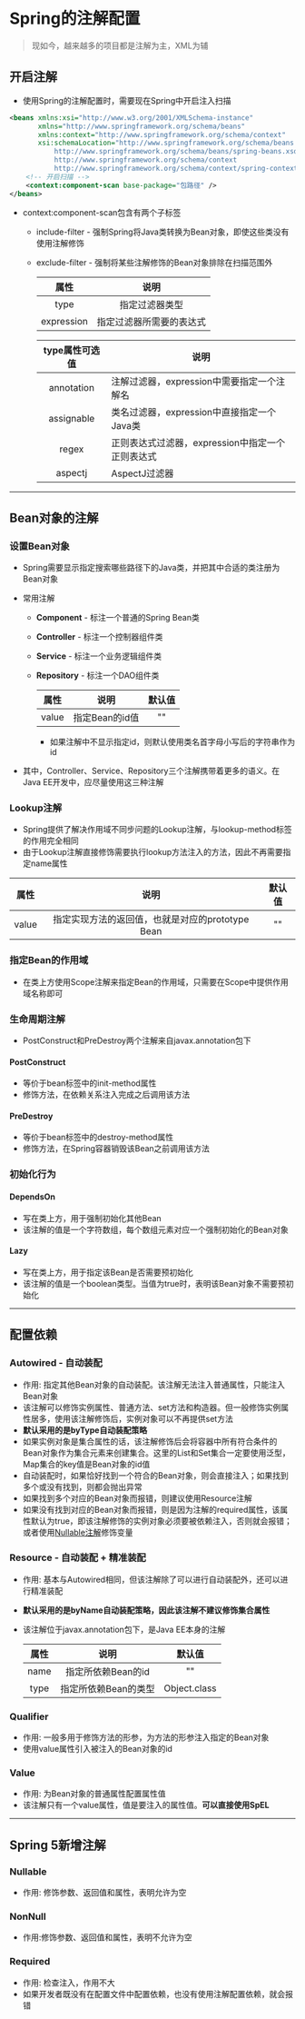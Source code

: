 # Spring的注解配置

> 现如今，越来越多的项目都是注解为主，XML为辅

## 开启注解

- 使用Spring的注解配置时，需要现在Spring中开启注入扫描

```xml
<beans xmlns:xsi="http://www.w3.org/2001/XMLSchema-instance"
       xmlns="http://www.springframework.org/schema/beans"
       xmlns:context="http://www.springframework.org/schema/context"
       xsi:schemaLocation="http://www.springframework.org/schema/beans
           http://www.springframework.org/schema/beans/spring-beans.xsd
		   http://www.springframework.org/schema/context
           http://www.springframework.org/schema/context/spring-context.xsd">
	<!-- 开启扫描 --> 
    <context:component-scan base-package="包路径" />
</beans>
```

- context:component-scan包含有两个子标签

    - include-filter - 强制Spring将Java类转换为Bean对象，即使这些类没有使用注解修饰

    - exclude-filter - 强制将某些注解修饰的Bean对象排除在扫描范围外

        |    属性    |           说明           |
        | :--------: | :----------------------: |
        |    type    |      指定过滤器类型      |
        | expression | 指定过滤器所需要的表达式 |

        | type属性可选值 | 说明                                             |
        | :------------: | ------------------------------------------------ |
        |   annotation   | 注解过滤器，expression中需要指定一个注解名       |
        |   assignable   | 类名过滤器，expression中直接指定一个Java类       |
        |     regex      | 正则表达式过滤器，expression中指定一个正则表达式 |
        |    aspectj     | AspectJ过滤器                                    |

---

## Bean对象的注解

### 设置Bean对象

- Spring需要显示指定搜索哪些路径下的Java类，并把其中合适的类注册为Bean对象

- 常用注解

    - **Component** - 标注一个普通的Spring Bean类

    - **Controller** - 标注一个控制器组件类

    - **Service** - 标注一个业务逻辑组件类

    - **Repository** - 标注一个DAO组件类

        | 属性  |      说明      | 默认值 |
        | :---: | :------------: | :----: |
        | value | 指定Bean的id值 |   ""   |

        - 如果注解中不显示指定id，则默认使用类名首字母小写后的字符串作为id

- 其中，Controller、Service、Repository三个注解携带着更多的语义。在Java EE开发中，应尽量使用这三种注解

### Lookup注解

- Spring提供了解决作用域不同步问题的Lookup注解，与lookup-method标签的作用完全相同
- 由于Lookup注解直接修饰需要执行lookup方法注入的方法，因此不再需要指定name属性

| 属性  |                       说明                       | 默认值 |
| :---: | :----------------------------------------------: | :----: |
| value | 指定实现方法的返回值，也就是对应的prototype Bean |   ""   |

### 指定Bean的作用域

- 在类上方使用Scope注解来指定Bean的作用域，只需要在Scope中提供作用域名称即可

### 生命周期注解

- PostConstruct和PreDestroy两个注解来自javax.annotation包下

#### PostConstruct

- 等价于bean标签中的init-method属性
- 修饰方法，在依赖关系注入完成之后调用该方法

#### PreDestroy

- 等价于bean标签中的destroy-method属性
- 修饰方法，在Spring容器销毁该Bean之前调用该方法

### 初始化行为

#### DependsOn

- 写在类上方，用于强制初始化其他Bean
- 该注解的值是一个字符数组，每个数组元素对应一个强制初始化的Bean对象

#### Lazy

- 写在类上方，用于指定该Bean是否需要预初始化
- 该注解的值是一个boolean类型。当值为true时，表明该Bean对象不需要预初始化

---

## 配置依赖

### Autowired - 自动装配

- 作用: 指定其他Bean对象的自动装配。该注解无法注入普通属性，只能注入Bean对象
- 该注解可以修饰实例属性、普通方法、set方法和构造器。但一般修饰实例属性居多，使用该注解修饰后，实例对象可以不再提供set方法
- **默认采用的是byType自动装配策略**
- 如果实例对象是集合属性的话，该注解修饰后会将容器中所有符合条件的Bean对象作为集合元素来创建集合。这里的List和Set集合一定要使用泛型，Map集合的key值是Bean对象的id值
- 自动装配时，如果恰好找到一个符合的Bean对象，则会直接注入；如果找到多个或没有找到，则都会抛出异常
- 如果找到多个对应的Bean对象而报错，则建议使用Resource注解
- 如果没有找到对应的Bean对象而报错，则是因为注解的required属性，该属性默认为true，即该注解修饰的实例对象必须要被依赖注入，否则就会报错；或者使用[Nullable注解](###Nullable)修饰变量

### Resource - 自动装配 + 精准装配

- 作用: 基本与Autowired相同，但该注解除了可以进行自动装配外，还可以进行精准装配

- **默认采用的是byName自动装配策略，因此该注解不建议修饰集合属性**

- 该注解位于javax.annotation包下，是Java EE本身的注解

    | 属性 |         说明         |    默认值    |
    | :--: | :------------------: | :----------: |
    | name |  指定所依赖Bean的id  |      ""      |
    | type | 指定所依赖Bean的类型 | Object.class |

### Qualifier

- 作用: 一般多用于修饰方法的形参，为方法的形参注入指定的Bean对象
- 使用value属性引入被注入的Bean对象的id

### Value

- 作用: 为Bean对象的普通属性配置属性值
- 该注解只有一个value属性，值是要注入的属性值。**可以直接使用SpEL**

---

## Spring 5新增注解

### Nullable

- 作用: 修饰参数、返回值和属性，表明允许为空

### NonNull

- 作用:修饰参数、返回值和属性，表明不允许为空

### Required

- 作用: 检查注入，作用不大
- 如果开发者既没有在配置文件中配置依赖，也没有使用注解配置依赖，就会报错